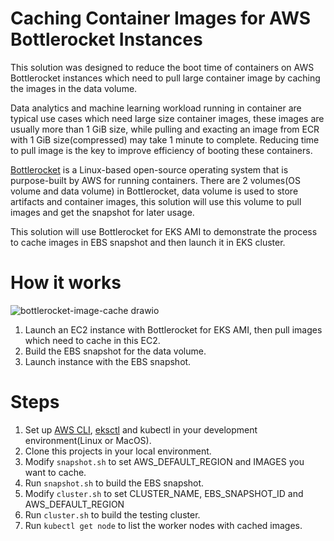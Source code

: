 # Caching Container Images for AWS Bottlerocket Instances
This solution was designed to reduce the boot time of containers on AWS Bottlerocket instances which need to pull large container image by caching the images in the data volume.

Data analytics and machine learning workload running in container are typical use cases which need large size container images, these images are usually more than 1 GiB size, while pulling and exacting an image from ECR with 1 GiB size(compressed) may take 1 minute to complete. Reducing time to pull image is the key to improve efficiency of booting these containers.

[Bottlerocket](https://github.com/bottlerocket-os/bottlerocket) is a Linux-based open-source operating system that is purpose-built by AWS for running containers. There are 2 volumes(OS volume and data volume) in Bottlerocket, data volume is used to store artifacts and container images, this solution will use this volume to pull images and get the snapshot for later usage.

This solution will use Bottlerocket for EKS AMI to demonstrate the process to cache images in EBS snapshot and then launch it in EKS cluster.

# How it works

![bottlerocket-image-cache drawio](https://user-images.githubusercontent.com/6355087/171136787-ec6b2269-8ebe-404e-acac-b1e4f7f96cd1.png)

1. Launch an EC2 instance with Bottlerocket for EKS AMI, then pull images which need to cache in this EC2.
2. Build the EBS snapshot for the data volume.
3. Launch instance with the EBS snapshot.

# Steps
1. Set up [AWS CLI](https://docs.aws.amazon.com/cli/latest/userguide/cli-chap-getting-started.html), [eksctl](https://github.com/weaveworks/eksctl) and kubectl in your development environment(Linux or MacOS).
2. Clone this projects in your local environment.
3. Modify ```snapshot.sh``` to set AWS_DEFAULT_REGION and IMAGES you want to cache.
4. Run ```snapshot.sh``` to build the EBS snapshot.
5. Modify ```cluster.sh``` to set CLUSTER_NAME, EBS_SNAPSHOT_ID and AWS_DEFAULT_REGION
6. Run ```cluster.sh``` to build the testing cluster.
7. Run ```kubectl get node``` to list the worker nodes with cached images.
